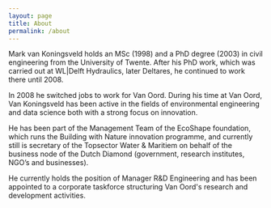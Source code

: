 ```yaml
---
layout: page
title: About
permalink: /about
---
```


<p>Mark van Koningsveld holds an MSc (1998) and a PhD degree (2003) in civil engineering from the University of Twente. After his PhD work, which was carried out at WL|Delft Hydraulics, later Deltares, he continued to work there until 2008.</p>

<p>In 2008 he switched jobs to work for Van Oord. During his time at Van Oord, Van Koningsveld has been active in the fields of environmental engineering and data science both with a strong focus on innovation.</p>

<p>He has been part of the Management Team of the EcoShape foundation, which runs the Building with Nature innovation programme, and currently still is secretary of the Topsector Water & Maritiem on behalf of the business node of the Dutch Diamond (government, research institutes, NGO’s and businesses).</p>

<p>He currently holds the position of Manager R&D Engineering and has been appointed to a corporate taskforce structuring Van Oord's research and development activities.</p>